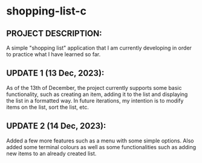 # shopping-list-c

## PROJECT DESCRIPTION:
A simple "shopping list" application that I am currently developing in order to practice what I have learned so far.

## UPDATE 1 (13 Dec, 2023):

As of the 13th of December, the project currently supports some basic functionality, such as creating an item, adding it to the list and displaying the list in a formatted way. In future iterations, my intention is to modify items on the list, sort the list, etc.

## UPDATE 2 (14 Dec, 2023):

Added a few more features such as a menu with some simple options. Also added some terminal colours as well as some functionalities such as adding new items to an already created list.
